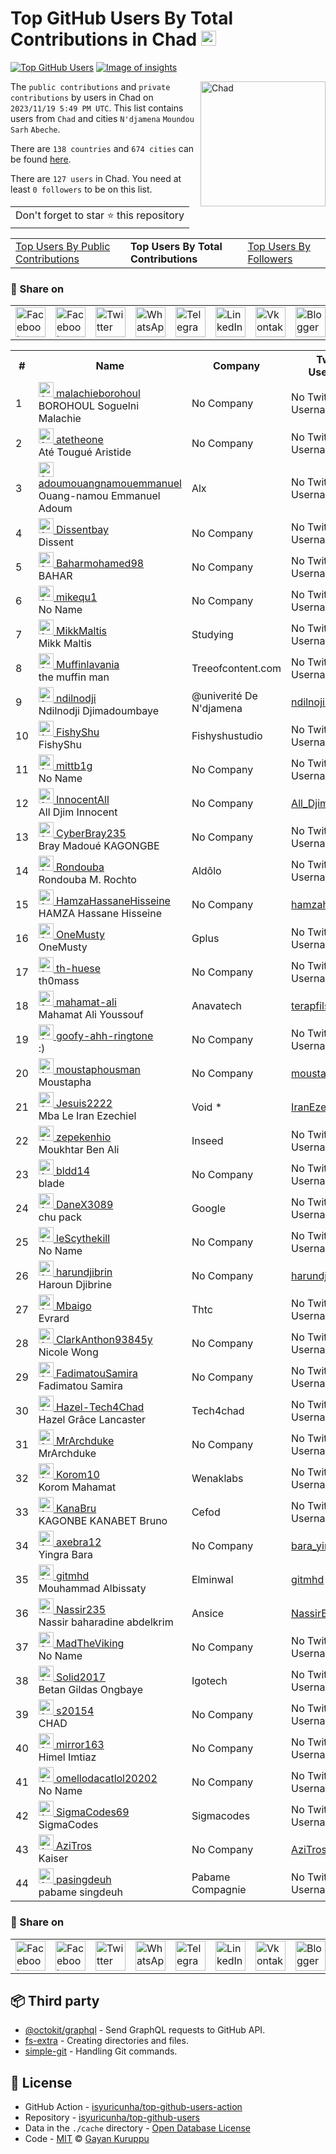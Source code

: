 # Top GitHub Users By Total Contributions in Chad [<img alt="Image of insights" src="https://github.com/gayanvoice/insights/blob/master/graph/373383893/small/week.png" height="24">](https://github.com/gayanvoice/insights/blob/master/readme/373383893/week.md)
[![Top GitHub Users](https://github.com/gayanvoice/top-github-users/actions/workflows/action.yml/badge.svg)](https://github.com/gayanvoice/top-github-users/actions/workflows/action.yml) [![Image of insights](https://github.com/gayanvoice/insights/blob/master/svg/373383893/badge.svg)](https://github.com/gayanvoice/insights/blob/master/readme/373383893/week.md)

<a href="https://gayanvoice.github.io/top-github-users/index.html">
	<img align="right" width="200" src="https://upload.wikimedia.org/wikipedia/commons/4/4b/Flag_of_Chad.svg" alt="Chad">
</a>

The `public contributions` and `private contributions` by users in Chad on `2023/11/19 5:49 PM UTC`. This list contains users from `Chad` and cities `N'djamena` `Moundou` `Sarh` `Abeche`.

There are `138 countries` and `674 cities` can be found [here](https://github.com/isyuricunha/top-github-users).

There are `127 users`  in Chad. You need at least `0 followers` to be on this list.

<table>
	<tr>
		<td>
			Don't forget to star ⭐ this repository
		</td>
	</tr>
</table>

<table>
	<tr>
		<td>
			<a href="https://github.com/isyuricunha/top-github-users/blob/main/markdown/public_contributions/chad.md">Top Users By Public Contributions</a>
		</td>
		<td>
			<strong>Top Users By Total Contributions</strong>
		</td>
		<td>
			<a href="https://github.com/isyuricunha/top-github-users/blob/main/markdown/followers/chad.md">Top Users By Followers</a>
		</td>
	</tr>
</table>

### 🚀 Share on

<table>
	<tr>
		<td>
			<a href="https://web.facebook.com/sharer.php?t=Top%20GitHub%20Users%20By%20Total%20Contributions%20in%20Chad&u=https://github.com/isyuricunha/top-github-users/blob/main/markdown/total_contributions/chad.md&_rdc=1&_rdr">
				<img src="https://github.com/gayanvoice/github-active-users-monitor/raw/master/public/images/icons/facebook.svg" height="48" width="48" alt="Facebook"/>
			</a>
		</td>
		<td>
			<a href="https://www.facebook.com/dialog/send?link=https://github.com/isyuricunha/top-github-users/blob/main/markdown/total_contributions/chad.md&app_id=291494419107518&redirect_uri=https://github.com/isyuricunha/top-github-users/blob/main/markdown/total_contributions/chad.md">
				<img src="https://github.com/gayanvoice/github-active-users-monitor/raw/master/public/images/icons/facebook_messenger.svg" height="48" width="48" alt="Facebook Messenger"/>
			</a>
		</td>
		<td>
			<a href="https://twitter.com/intent/tweet?text=Top%20GitHub%20Users%20By%20Total%20Contributions%20in%20Chad&url=https://github.com/isyuricunha/top-github-users/blob/main/markdown/total_contributions/chad.md">
				<img src="https://github.com/gayanvoice/github-active-users-monitor/raw/master/public/images/icons/twitter.svg" height="48" width="48" alt="Twitter"/>
			</a>
		</td>
		<td>
			<a href="https://web.whatsapp.com/send?text=Top%20GitHub%20Users%20By%20Total%20Contributions%20in%20Chad https://github.com/isyuricunha/top-github-users/blob/main/markdown/total_contributions/chad.md">
				<img src="https://github.com/gayanvoice/github-active-users-monitor/blob/master/public/images/icons/whatsapp.svg" height="48" width="48" alt="WhatsApp"/>
			</a>
		</td>
		<td>
			<a href="https://t.me/share/url?url=https://github.com/isyuricunha/top-github-users/blob/main/markdown/total_contributions/chad.md&text=Top%20GitHub%20Users%20By%20Total%20Contributions%20in%20Chad">
				<img src="https://github.com/gayanvoice/github-active-users-monitor/blob/master/public/images/icons/telegram.svg" height="48" width="48" alt="Telegram"/>
			</a>
		</td>
		<td>
			<a href="https://www.linkedin.com/shareArticle?title=Top%20GitHub%20Users%20By%20Total%20Contributions%20in%20Chad&url=https://github.com/isyuricunha/top-github-users/blob/main/markdown/total_contributions/chad.md">
				<img src="https://github.com/gayanvoice/github-active-users-monitor/blob/master/public/images/icons/linkedin.svg" height="48" width="48" alt="LinkedIn"/>
			</a>
		</td>
		<td>
			<a href="https://vk.com/share.php?url=https://github.com/isyuricunha/top-github-users/blob/main/markdown/total_contributions/chad.md">
				<img src="https://github.com/gayanvoice/github-active-users-monitor/blob/master/public/images/icons/vkontakte.svg" height="48" width="48" alt="Vkontakte"/>
			</a>
		</td>
		<td>
			<a href="https://www.blogger.com/blog-this.g?n=List%20of%20most%20active%20github%20users%20based%20on%20total%20contributions%20by%20country&t=Top%20GitHub%20Users%20By%20Total%20Contributions%20in%20Chad&u=https://github.com/isyuricunha/top-github-users/blob/main/markdown/total_contributions/chad.md">
				<img src="https://github.com/gayanvoice/github-active-users-monitor/blob/master/public/images/icons/blogger.svg" height="48" width="48" alt="Blogger"/>
			</a>
		</td>
		<td>
			<a href="https://wordpress.com/wp-admin/press-this.php?u=https://github.com/isyuricunha/top-github-users/blob/main/markdown/total_contributions/chad.md&t=Top%20GitHub%20Users%20By%20Total%20Contributions%20in%20Chad&s=List%20of%20most%20active%20github%20users%20based%20on%20total%20contributions%20by%20country&i=">
				<img src="https://github.com/gayanvoice/github-active-users-monitor/blob/master/public/images/icons/wordpress.svg" height="48" width="48" alt="Wordpress"/>
			</a>
		</td>
		<td>
			<a href="mailto:recipient name?cc=cc&bcc=bcc&subject=Top%20GitHub%20Users%20By%20Total%20Contributions%20in%20Chad&body=List%20of%20most%20active%20github%20users%20based%20on%20total%20contributions%20by%20country-https://github.com/isyuricunha/top-github-users/blob/main/markdown/total_contributions/chad.md">
				<img src="https://github.com/gayanvoice/github-active-users-monitor/blob/master/public/images/icons/gmail.svg" height="48" width="48" alt="Email"/>
			</a>
		</td>
		<td>
			<a href="https://www.reddit.com/submit?title=Top%20GitHub%20Users%20By%20Total%20Contributions%20in%20Chad&url=https://github.com/isyuricunha/top-github-users/blob/main/markdown/total_contributions/chad.md">
				<img src="https://github.com/gayanvoice/github-active-users-monitor/blob/master/public/images/icons/reddit.svg" height="48" width="48" alt="Reddit"/>
			</a>
		</td>
	</tr>
</table>

<table>
	<tr>
		<th>#</th>
		<th>Name</th>
		<th>Company</th>
		<th>Twitter Username</th>
		<th>Location</th>
		<th>Public Contributions</th>
		<th>Total Contributions</th>
	</tr>
	<tr>
		<td>1</td>
		<td>
			<a href="https://github.com/malachieborohoul">
				<img src="https://avatars.githubusercontent.com/u/80067657?s=72&u=d5927aa1298229296a7b4cba80f50c69735f3189&v=4" width="24" alt="Avatar of malachieborohoul"> malachieborohoul
			</a><br/>
			BOROHOUL Soguelni Malachie
		</td>
		<td>No Company</td>
		<td>No Twitter Username</td>
		<td>Chad</td>
		<td>519</td>
		<td>631</td>
	</tr>
	<tr>
		<td>2</td>
		<td>
			<a href="https://github.com/atetheone">
				<img src="https://avatars.githubusercontent.com/u/56987139?s=72&u=5d16b47e7d76bc46c66da41f516c1a13b4b2dab1&v=4" width="24" alt="Avatar of atetheone"> atetheone
			</a><br/>
			Até Tougué Aristide
		</td>
		<td>No Company</td>
		<td>No Twitter Username</td>
		<td>N'Djamena, Chad</td>
		<td>584</td>
		<td>584</td>
	</tr>
	<tr>
		<td>3</td>
		<td>
			<a href="https://github.com/adoumouangnamouemmanuel">
				<img src="https://avatars.githubusercontent.com/u/125479958?s=72&u=21e1be8da832f702a8387d332afe2afb35a10c23&v=4" width="24" alt="Avatar of adoumouangnamouemmanuel"> adoumouangnamouemmanuel
			</a><br/>
			Ouang-namou Emmanuel Adoum
		</td>
		<td>Alx </td>
		<td>No Twitter Username</td>
		<td>Chad</td>
		<td>547</td>
		<td>547</td>
	</tr>
	<tr>
		<td>4</td>
		<td>
			<a href="https://github.com/Dissentbay">
				<img src="https://avatars.githubusercontent.com/u/4554200?s=72&v=4" width="24" alt="Avatar of Dissentbay"> Dissentbay
			</a><br/>
			Dissent
		</td>
		<td>No Company</td>
		<td>No Twitter Username</td>
		<td>Djamena, Chad</td>
		<td>316</td>
		<td>316</td>
	</tr>
	<tr>
		<td>5</td>
		<td>
			<a href="https://github.com/Baharmohamed98">
				<img src="https://avatars.githubusercontent.com/u/140160837?s=72&v=4" width="24" alt="Avatar of Baharmohamed98"> Baharmohamed98
			</a><br/>
			BAHAR
		</td>
		<td>No Company</td>
		<td>No Twitter Username</td>
		<td>n'djamena</td>
		<td>272</td>
		<td>272</td>
	</tr>
	<tr>
		<td>6</td>
		<td>
			<a href="https://github.com/mikequ1">
				<img src="https://avatars.githubusercontent.com/u/73449844?s=72&v=4" width="24" alt="Avatar of mikequ1"> mikequ1
			</a><br/>
			No Name
		</td>
		<td>No Company</td>
		<td>No Twitter Username</td>
		<td>Chad</td>
		<td>121</td>
		<td>163</td>
	</tr>
	<tr>
		<td>7</td>
		<td>
			<a href="https://github.com/MikkMaltis">
				<img src="https://avatars.githubusercontent.com/u/112690779?s=72&u=b20db8ac146d9bb8b80cc0ed6c6c27e6f39639d1&v=4" width="24" alt="Avatar of MikkMaltis"> MikkMaltis
			</a><br/>
			Mikk Maltis
		</td>
		<td>Studying </td>
		<td>No Twitter Username</td>
		<td>Chad</td>
		<td>163</td>
		<td>163</td>
	</tr>
	<tr>
		<td>8</td>
		<td>
			<a href="https://github.com/Muffinlavania">
				<img src="https://avatars.githubusercontent.com/u/93288617?s=72&u=4626338a95b482cce2badf6f06e573de34a8c9be&v=4" width="24" alt="Avatar of Muffinlavania"> Muffinlavania
			</a><br/>
			the muffin man
		</td>
		<td>Treeofcontent.com </td>
		<td>No Twitter Username</td>
		<td>chad</td>
		<td>136</td>
		<td>136</td>
	</tr>
	<tr>
		<td>9</td>
		<td>
			<a href="https://github.com/ndilnodji">
				<img src="https://avatars.githubusercontent.com/u/121158726?s=72&u=08dfbb4f40a6ab743d4bef7bc554d2a285fddf20&v=4" width="24" alt="Avatar of ndilnodji"> ndilnodji
			</a><br/>
			Ndilnodji Djimadoumbaye
		</td>
		<td>@univerité De N'djamena </td>
		<td><a href="https://twitter.com/ndilnojiblaise">ndilnojiblaise</a></td>
		<td>N'djamena</td>
		<td>98</td>
		<td>98</td>
	</tr>
	<tr>
		<td>10</td>
		<td>
			<a href="https://github.com/FishyShu">
				<img src="https://avatars.githubusercontent.com/u/113578749?s=72&u=efaed0d91d058a237b5b897c1649371aeef68b4a&v=4" width="24" alt="Avatar of FishyShu"> FishyShu
			</a><br/>
			FishyShu
		</td>
		<td>Fishyshustudio </td>
		<td>No Twitter Username</td>
		<td>Chad</td>
		<td>92</td>
		<td>92</td>
	</tr>
	<tr>
		<td>11</td>
		<td>
			<a href="https://github.com/mittb1g">
				<img src="https://avatars.githubusercontent.com/u/67843213?s=72&u=9d4916e8c59b7355519ddce59d5dd8e75ad59c3f&v=4" width="24" alt="Avatar of mittb1g"> mittb1g
			</a><br/>
			No Name
		</td>
		<td>No Company</td>
		<td>No Twitter Username</td>
		<td>Chad</td>
		<td>3</td>
		<td>75</td>
	</tr>
	<tr>
		<td>12</td>
		<td>
			<a href="https://github.com/InnocentAll">
				<img src="https://avatars.githubusercontent.com/u/121159131?s=72&u=c7bc69a31af9529d25c2e1ebbfaed347db067bb6&v=4" width="24" alt="Avatar of InnocentAll"> InnocentAll
			</a><br/>
			All Djim Innocent
		</td>
		<td>No Company</td>
		<td><a href="https://twitter.com/All_Djim">All_Djim</a></td>
		<td>Chagoua, N'Djamena, Chad</td>
		<td>75</td>
		<td>75</td>
	</tr>
	<tr>
		<td>13</td>
		<td>
			<a href="https://github.com/CyberBray235">
				<img src="https://avatars.githubusercontent.com/u/97260352?s=72&u=7b885f2963df0eff78cd2e7d578a01da4b2e601a&v=4" width="24" alt="Avatar of CyberBray235"> CyberBray235
			</a><br/>
			Bray Madoué KAGONGBE
		</td>
		<td>No Company</td>
		<td>No Twitter Username</td>
		<td>N'Djamena / Tchad</td>
		<td>63</td>
		<td>63</td>
	</tr>
	<tr>
		<td>14</td>
		<td>
			<a href="https://github.com/Rondouba">
				<img src="https://avatars.githubusercontent.com/u/74913552?s=72&v=4" width="24" alt="Avatar of Rondouba"> Rondouba
			</a><br/>
			Rondouba M. Rochto
		</td>
		<td>Aldôlo  </td>
		<td>No Twitter Username</td>
		<td>Chad</td>
		<td>43</td>
		<td>43</td>
	</tr>
	<tr>
		<td>15</td>
		<td>
			<a href="https://github.com/HamzaHassaneHisseine">
				<img src="https://avatars.githubusercontent.com/u/121188616?s=72&u=7bac9dbb676dead18278944d48077690fba84ec8&v=4" width="24" alt="Avatar of HamzaHassaneHisseine"> HamzaHassaneHisseine
			</a><br/>
			HAMZA Hassane Hisseine
		</td>
		<td>No Company</td>
		<td><a href="https://twitter.com/hamzahassanehis">hamzahassanehis</a></td>
		<td>Moursal,Ndjamena,Chad</td>
		<td>39</td>
		<td>39</td>
	</tr>
	<tr>
		<td>16</td>
		<td>
			<a href="https://github.com/OneMusty">
				<img src="https://avatars.githubusercontent.com/u/133362807?s=72&u=d75256b384d3d10d91626c37afc4c95a85c3d50b&v=4" width="24" alt="Avatar of OneMusty"> OneMusty
			</a><br/>
			OneMusty
		</td>
		<td>Gplus </td>
		<td>No Twitter Username</td>
		<td>Chad</td>
		<td>35</td>
		<td>35</td>
	</tr>
	<tr>
		<td>17</td>
		<td>
			<a href="https://github.com/th-huese">
				<img src="https://avatars.githubusercontent.com/u/78281885?s=72&u=14c4697ad4642fc5fb9625b187f2b20d01f7f032&v=4" width="24" alt="Avatar of th-huese"> th-huese
			</a><br/>
			th0mass
		</td>
		<td>No Company</td>
		<td>No Twitter Username</td>
		<td>Chad</td>
		<td>3</td>
		<td>31</td>
	</tr>
	<tr>
		<td>18</td>
		<td>
			<a href="https://github.com/mahamat-ali">
				<img src="https://avatars.githubusercontent.com/u/17354297?s=72&u=988bf97309d0be9a125372dee0022668e546d5fd&v=4" width="24" alt="Avatar of mahamat-ali"> mahamat-ali
			</a><br/>
			Mahamat Ali Youssouf 
		</td>
		<td>Anavatech </td>
		<td><a href="https://twitter.com/terapfils30">terapfils30</a></td>
		<td>Ndjamena, Chad</td>
		<td>5</td>
		<td>29</td>
	</tr>
	<tr>
		<td>19</td>
		<td>
			<a href="https://github.com/goofy-ahh-ringtone">
				<img src="https://avatars.githubusercontent.com/u/115020986?s=72&u=6bb2f3e12c21d9fd3252f2a4d476e404fa4378a4&v=4" width="24" alt="Avatar of goofy-ahh-ringtone"> goofy-ahh-ringtone
			</a><br/>
			:)
		</td>
		<td>No Company</td>
		<td>No Twitter Username</td>
		<td>Chad</td>
		<td>28</td>
		<td>28</td>
	</tr>
	<tr>
		<td>20</td>
		<td>
			<a href="https://github.com/moustaphousman">
				<img src="https://avatars.githubusercontent.com/u/81974619?s=72&u=a963adb4447935afccc9620da04d760dad671f41&v=4" width="24" alt="Avatar of moustaphousman"> moustaphousman
			</a><br/>
			Moustapha
		</td>
		<td>No Company</td>
		<td><a href="https://twitter.com/moustaphousman">moustaphousman</a></td>
		<td>N'Djamena</td>
		<td>4</td>
		<td>22</td>
	</tr>
	<tr>
		<td>21</td>
		<td>
			<a href="https://github.com/Jesuis2222">
				<img src="https://avatars.githubusercontent.com/u/91439366?s=72&u=7de03306379123d7c53d31f700c017802437e68a&v=4" width="24" alt="Avatar of Jesuis2222"> Jesuis2222
			</a><br/>
			Mba Le Iran Ezechiel
		</td>
		<td>Void * </td>
		<td><a href="https://twitter.com/IranEzechiel">IranEzechiel</a></td>
		<td>N'Djamena, Tchad</td>
		<td>20</td>
		<td>20</td>
	</tr>
	<tr>
		<td>22</td>
		<td>
			<a href="https://github.com/zepekenhio">
				<img src="https://avatars.githubusercontent.com/u/22952258?s=72&u=70d666c4695ce0aa6fb12889b37b771f732b0ec6&v=4" width="24" alt="Avatar of zepekenhio"> zepekenhio
			</a><br/>
			Moukhtar Ben Ali
		</td>
		<td>Inseed </td>
		<td>No Twitter Username</td>
		<td>N'Djamena Tchad</td>
		<td>18</td>
		<td>18</td>
	</tr>
	<tr>
		<td>23</td>
		<td>
			<a href="https://github.com/bldd14">
				<img src="https://avatars.githubusercontent.com/u/42304275?s=72&u=a283e509c04ddb4d54d22309a8fa2fb9ebe886ec&v=4" width="24" alt="Avatar of bldd14"> bldd14
			</a><br/>
			blade
		</td>
		<td>No Company</td>
		<td>No Twitter Username</td>
		<td>Chad, N'Djamena</td>
		<td>0</td>
		<td>14</td>
	</tr>
	<tr>
		<td>24</td>
		<td>
			<a href="https://github.com/DaneX3089">
				<img src="https://avatars.githubusercontent.com/u/91909231?s=72&u=f6edd0f89b14aae9381dbecff1df4e96c0be4dd4&v=4" width="24" alt="Avatar of DaneX3089"> DaneX3089
			</a><br/>
			chu pack
		</td>
		<td>Google </td>
		<td>No Twitter Username</td>
		<td>chad</td>
		<td>14</td>
		<td>14</td>
	</tr>
	<tr>
		<td>25</td>
		<td>
			<a href="https://github.com/leScythekill">
				<img src="https://avatars.githubusercontent.com/u/72173884?s=72&u=0c0b3fde534a23873f557044057c33908c6bb8ba&v=4" width="24" alt="Avatar of leScythekill"> leScythekill
			</a><br/>
			No Name
		</td>
		<td>No Company</td>
		<td>No Twitter Username</td>
		<td>Chad, N'Djamena</td>
		<td>0</td>
		<td>12</td>
	</tr>
	<tr>
		<td>26</td>
		<td>
			<a href="https://github.com/harundjibrin">
				<img src="https://avatars.githubusercontent.com/u/33425701?s=72&u=96d12ace9db729f775237e16379aa1536cf909e7&v=4" width="24" alt="Avatar of harundjibrin"> harundjibrin
			</a><br/>
			Haroun Djibrine
		</td>
		<td>No Company</td>
		<td><a href="https://twitter.com/harundjibrin">harundjibrin</a></td>
		<td>N'Djamena</td>
		<td>10</td>
		<td>10</td>
	</tr>
	<tr>
		<td>27</td>
		<td>
			<a href="https://github.com/Mbaigo">
				<img src="https://avatars.githubusercontent.com/u/16645019?s=72&u=fdcbd40311fcfb60b4735ce0194a10f9ac71fca7&v=4" width="24" alt="Avatar of Mbaigo"> Mbaigo
			</a><br/>
			Evrard
		</td>
		<td>Thtc </td>
		<td>No Twitter Username</td>
		<td>N'Djamena</td>
		<td>9</td>
		<td>9</td>
	</tr>
	<tr>
		<td>28</td>
		<td>
			<a href="https://github.com/ClarkAnthon93845y">
				<img src="https://avatars.githubusercontent.com/u/148942988?s=72&u=f9b6545082939a5641cf544bdf1f41f5a6b2d8b9&v=4" width="24" alt="Avatar of ClarkAnthon93845y"> ClarkAnthon93845y
			</a><br/>
			Nicole Wong
		</td>
		<td>No Company</td>
		<td>No Twitter Username</td>
		<td>27734 Chad Bridge Kimfurt / NY 80114</td>
		<td>9</td>
		<td>9</td>
	</tr>
	<tr>
		<td>29</td>
		<td>
			<a href="https://github.com/FadimatouSamira">
				<img src="https://avatars.githubusercontent.com/u/144176576?s=72&u=545c82e719c00b90cf2160b28c755633788f0ddc&v=4" width="24" alt="Avatar of FadimatouSamira"> FadimatouSamira
			</a><br/>
			Fadimatou Samira
		</td>
		<td>No Company</td>
		<td>No Twitter Username</td>
		<td>N'Djamena, Chad</td>
		<td>8</td>
		<td>8</td>
	</tr>
	<tr>
		<td>30</td>
		<td>
			<a href="https://github.com/Hazel-Tech4Chad">
				<img src="https://avatars.githubusercontent.com/u/122890176?s=72&u=f3b8b47c81119ab08ecb7d6865ce70044b021717&v=4" width="24" alt="Avatar of Hazel-Tech4Chad"> Hazel-Tech4Chad
			</a><br/>
			Hazel Grâce Lancaster
		</td>
		<td>Tech4chad </td>
		<td>No Twitter Username</td>
		<td>Chad</td>
		<td>5</td>
		<td>5</td>
	</tr>
	<tr>
		<td>31</td>
		<td>
			<a href="https://github.com/MrArchduke">
				<img src="https://avatars.githubusercontent.com/u/108301611?s=72&u=fb9e2b70bcd40520821ee1a58d85f8e6a1ea8414&v=4" width="24" alt="Avatar of MrArchduke"> MrArchduke
			</a><br/>
			MrArchduke
		</td>
		<td>No Company</td>
		<td>No Twitter Username</td>
		<td>Chad, USA</td>
		<td>4</td>
		<td>4</td>
	</tr>
	<tr>
		<td>32</td>
		<td>
			<a href="https://github.com/Korom10">
				<img src="https://avatars.githubusercontent.com/u/27283962?s=72&u=75e16ae540d538b576c743b2a131c221e1bb1a27&v=4" width="24" alt="Avatar of Korom10"> Korom10
			</a><br/>
			Korom Mahamat
		</td>
		<td>Wenaklabs </td>
		<td>No Twitter Username</td>
		<td>N'Djamena-Tchad</td>
		<td>3</td>
		<td>3</td>
	</tr>
	<tr>
		<td>33</td>
		<td>
			<a href="https://github.com/KanaBru">
				<img src="https://avatars.githubusercontent.com/u/60928633?s=72&u=a86c65c7b86538e0f3c94593a2aa3ea6bf91d54c&v=4" width="24" alt="Avatar of KanaBru"> KanaBru
			</a><br/>
			KAGONBE KANABET Bruno
		</td>
		<td>Cefod </td>
		<td>No Twitter Username</td>
		<td>N'Djamena</td>
		<td>3</td>
		<td>3</td>
	</tr>
	<tr>
		<td>34</td>
		<td>
			<a href="https://github.com/axebra12">
				<img src="https://avatars.githubusercontent.com/u/120608686?s=72&u=0955e33b8a625d588334e8990ce8eb8510e6e6ca&v=4" width="24" alt="Avatar of axebra12"> axebra12
			</a><br/>
			Yingra Bara
		</td>
		<td>No Company</td>
		<td><a href="https://twitter.com/bara_yingea">bara_yingea</a></td>
		<td>N'Djamena, Chad</td>
		<td>3</td>
		<td>3</td>
	</tr>
	<tr>
		<td>35</td>
		<td>
			<a href="https://github.com/gitmhd">
				<img src="https://avatars.githubusercontent.com/u/86744371?s=72&u=927957d9d9129b1c9b88f3a16dd346c20c768f61&v=4" width="24" alt="Avatar of gitmhd"> gitmhd
			</a><br/>
			Mouhammad Albissaty
		</td>
		<td>Elminwal </td>
		<td><a href="https://twitter.com/gitmhd">gitmhd</a></td>
		<td>N'Djamena</td>
		<td>2</td>
		<td>2</td>
	</tr>
	<tr>
		<td>36</td>
		<td>
			<a href="https://github.com/Nassir235">
				<img src="https://avatars.githubusercontent.com/u/80366782?s=72&u=e10692e93e25ad9a207b4a42aba89ef22175f492&v=4" width="24" alt="Avatar of Nassir235"> Nassir235
			</a><br/>
			Nassir baharadine abdelkrim
		</td>
		<td>Ansice </td>
		<td><a href="https://twitter.com/NassirBaharad10">NassirBaharad10</a></td>
		<td>N'djamena</td>
		<td>2</td>
		<td>2</td>
	</tr>
	<tr>
		<td>37</td>
		<td>
			<a href="https://github.com/MadTheViking">
				<img src="https://avatars.githubusercontent.com/u/23707873?s=72&u=08b49f9a49fc13dd1efc48ab93410a17e9126242&v=4" width="24" alt="Avatar of MadTheViking"> MadTheViking
			</a><br/>
			No Name
		</td>
		<td>No Company</td>
		<td>No Twitter Username</td>
		<td>Chad, Boi</td>
		<td>2</td>
		<td>2</td>
	</tr>
	<tr>
		<td>38</td>
		<td>
			<a href="https://github.com/Solid2017">
				<img src="https://avatars.githubusercontent.com/u/30882006?s=72&u=85f8d1355f3f9a3849a4e41d977cd5371a89390e&v=4" width="24" alt="Avatar of Solid2017"> Solid2017
			</a><br/>
			Betan Gildas Ongbaye
		</td>
		<td>Igotech </td>
		<td>No Twitter Username</td>
		<td>Chad</td>
		<td>2</td>
		<td>2</td>
	</tr>
	<tr>
		<td>39</td>
		<td>
			<a href="https://github.com/s20154">
				<img src="https://avatars.githubusercontent.com/u/56227329?s=72&u=1d62187a1bb2e49fa7a78e866a8a7f32e894d3b0&v=4" width="24" alt="Avatar of s20154"> s20154
			</a><br/>
			CHAD
		</td>
		<td>No Company</td>
		<td>No Twitter Username</td>
		<td>N'Djamena</td>
		<td>1</td>
		<td>1</td>
	</tr>
	<tr>
		<td>40</td>
		<td>
			<a href="https://github.com/mirror163">
				<img src="https://avatars.githubusercontent.com/u/144686488?s=72&u=74b6979370271b03f54bab0cd5a63982cbe22a56&v=4" width="24" alt="Avatar of mirror163"> mirror163
			</a><br/>
			Himel Imtiaz
		</td>
		<td>No Company</td>
		<td>No Twitter Username</td>
		<td>chad, Cpanel</td>
		<td>1</td>
		<td>1</td>
	</tr>
	<tr>
		<td>41</td>
		<td>
			<a href="https://github.com/omellodacatlol20202">
				<img src="https://avatars.githubusercontent.com/u/114786213?s=72&u=0c98a090c9385ec256cbf4c5e7ab4b1060ea68f3&v=4" width="24" alt="Avatar of omellodacatlol20202"> omellodacatlol20202
			</a><br/>
			No Name
		</td>
		<td>No Company</td>
		<td>No Twitter Username</td>
		<td>chad</td>
		<td>1</td>
		<td>1</td>
	</tr>
	<tr>
		<td>42</td>
		<td>
			<a href="https://github.com/SigmaCodes69">
				<img src="https://avatars.githubusercontent.com/u/129840038?s=72&u=0dfbfbfbb4b6266e3f1cffe26c2af37302721e7a&v=4" width="24" alt="Avatar of SigmaCodes69"> SigmaCodes69
			</a><br/>
			SigmaCodes
		</td>
		<td>Sigmacodes </td>
		<td>No Twitter Username</td>
		<td>Chad</td>
		<td>1</td>
		<td>1</td>
	</tr>
	<tr>
		<td>43</td>
		<td>
			<a href="https://github.com/AziTros">
				<img src="https://avatars.githubusercontent.com/u/121118435?s=72&u=403d2f970992d2de054d0fdec47ef1056d765098&v=4" width="24" alt="Avatar of AziTros"> AziTros
			</a><br/>
			Kaiser
		</td>
		<td>No Company</td>
		<td><a href="https://twitter.com/AziTross">AziTross</a></td>
		<td>Chad</td>
		<td>1</td>
		<td>1</td>
	</tr>
	<tr>
		<td>44</td>
		<td>
			<a href="https://github.com/pasingdeuh">
				<img src="https://avatars.githubusercontent.com/u/149585090?s=72&u=975a756d69e03464afd05dacc54c5a4606fbd7c8&v=4" width="24" alt="Avatar of pasingdeuh"> pasingdeuh
			</a><br/>
			pabame singdeuh
		</td>
		<td>Pabame Compagnie </td>
		<td>No Twitter Username</td>
		<td>N'Djamena Tchad</td>
		<td>1</td>
		<td>1</td>
	</tr>
</table>

### 🚀 Share on

<table>
	<tr>
		<td>
			<a href="https://web.facebook.com/sharer.php?t=Top%20GitHub%20Users%20By%20Total%20Contributions%20in%20Chad&u=https://github.com/isyuricunha/top-github-users/blob/main/markdown/total_contributions/chad.md&_rdc=1&_rdr">
				<img src="https://github.com/gayanvoice/github-active-users-monitor/raw/master/public/images/icons/facebook.svg" height="48" width="48" alt="Facebook"/>
			</a>
		</td>
		<td>
			<a href="https://www.facebook.com/dialog/send?link=https://github.com/isyuricunha/top-github-users/blob/main/markdown/total_contributions/chad.md&app_id=291494419107518&redirect_uri=https://github.com/isyuricunha/top-github-users/blob/main/markdown/total_contributions/chad.md">
				<img src="https://github.com/gayanvoice/github-active-users-monitor/raw/master/public/images/icons/facebook_messenger.svg" height="48" width="48" alt="Facebook Messenger"/>
			</a>
		</td>
		<td>
			<a href="https://twitter.com/intent/tweet?text=Top%20GitHub%20Users%20By%20Total%20Contributions%20in%20Chad&url=https://github.com/isyuricunha/top-github-users/blob/main/markdown/total_contributions/chad.md">
				<img src="https://github.com/gayanvoice/github-active-users-monitor/raw/master/public/images/icons/twitter.svg" height="48" width="48" alt="Twitter"/>
			</a>
		</td>
		<td>
			<a href="https://web.whatsapp.com/send?text=Top%20GitHub%20Users%20By%20Total%20Contributions%20in%20Chad https://github.com/isyuricunha/top-github-users/blob/main/markdown/total_contributions/chad.md">
				<img src="https://github.com/gayanvoice/github-active-users-monitor/blob/master/public/images/icons/whatsapp.svg" height="48" width="48" alt="WhatsApp"/>
			</a>
		</td>
		<td>
			<a href="https://t.me/share/url?url=https://github.com/isyuricunha/top-github-users/blob/main/markdown/total_contributions/chad.md&text=Top%20GitHub%20Users%20By%20Total%20Contributions%20in%20Chad">
				<img src="https://github.com/gayanvoice/github-active-users-monitor/blob/master/public/images/icons/telegram.svg" height="48" width="48" alt="Telegram"/>
			</a>
		</td>
		<td>
			<a href="https://www.linkedin.com/shareArticle?title=Top%20GitHub%20Users%20By%20Total%20Contributions%20in%20Chad&url=https://github.com/isyuricunha/top-github-users/blob/main/markdown/total_contributions/chad.md">
				<img src="https://github.com/gayanvoice/github-active-users-monitor/blob/master/public/images/icons/linkedin.svg" height="48" width="48" alt="LinkedIn"/>
			</a>
		</td>
		<td>
			<a href="https://vk.com/share.php?url=https://github.com/isyuricunha/top-github-users/blob/main/markdown/total_contributions/chad.md">
				<img src="https://github.com/gayanvoice/github-active-users-monitor/blob/master/public/images/icons/vkontakte.svg" height="48" width="48" alt="Vkontakte"/>
			</a>
		</td>
		<td>
			<a href="https://www.blogger.com/blog-this.g?n=List%20of%20most%20active%20github%20users%20based%20on%20total%20contributions%20by%20country&t=Top%20GitHub%20Users%20By%20Total%20Contributions%20in%20Chad&u=https://github.com/isyuricunha/top-github-users/blob/main/markdown/total_contributions/chad.md">
				<img src="https://github.com/gayanvoice/github-active-users-monitor/blob/master/public/images/icons/blogger.svg" height="48" width="48" alt="Blogger"/>
			</a>
		</td>
		<td>
			<a href="https://wordpress.com/wp-admin/press-this.php?u=https://github.com/isyuricunha/top-github-users/blob/main/markdown/total_contributions/chad.md&t=Top%20GitHub%20Users%20By%20Total%20Contributions%20in%20Chad&s=List%20of%20most%20active%20github%20users%20based%20on%20total%20contributions%20by%20country&i=">
				<img src="https://github.com/gayanvoice/github-active-users-monitor/blob/master/public/images/icons/wordpress.svg" height="48" width="48" alt="Wordpress"/>
			</a>
		</td>
		<td>
			<a href="mailto:recipient name?cc=cc&bcc=bcc&subject=Top%20GitHub%20Users%20By%20Total%20Contributions%20in%20Chad&body=List%20of%20most%20active%20github%20users%20based%20on%20total%20contributions%20by%20country-https://github.com/isyuricunha/top-github-users/blob/main/markdown/total_contributions/chad.md">
				<img src="https://github.com/gayanvoice/github-active-users-monitor/blob/master/public/images/icons/gmail.svg" height="48" width="48" alt="Email"/>
			</a>
		</td>
		<td>
			<a href="https://www.reddit.com/submit?title=Top%20GitHub%20Users%20By%20Total%20Contributions%20in%20Chad&url=https://github.com/isyuricunha/top-github-users/blob/main/markdown/total_contributions/chad.md">
				<img src="https://github.com/gayanvoice/github-active-users-monitor/blob/master/public/images/icons/reddit.svg" height="48" width="48" alt="Reddit"/>
			</a>
		</td>
	</tr>
</table>

## 📦 Third party

- [@octokit/graphql](https://www.npmjs.com/package/@octokit/graphql) - Send GraphQL requests to GitHub API.
- [fs-extra](https://www.npmjs.com/package/fs-extra) - Creating directories and files.
- [simple-git](https://www.npmjs.com/package/simple-git) - Handling Git commands.
## 📄 License

- GitHub Action - [isyuricunha/top-github-users-action](https://github.com/isyuricunha/top-github-users-action)
- Repository - [isyuricunha/top-github-users](https://github.com/isyuricunha/top-github-users)
- Data in the `./cache` directory - [Open Database License](https://opendatacommons.org/licenses/odbl/1-0/)
- Code - [MIT](./LICENSE) © [Gayan Kuruppu](https://github.com/gayanvoice)
